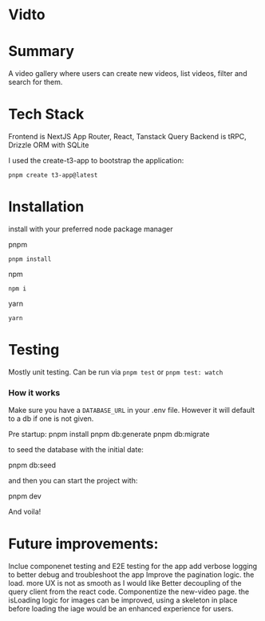 # Vidto

# Summary
A video gallery where users can create new videos, list videos, filter and search for them.


# Tech Stack
Frontend is NextJS App Router, React, Tanstack Query
Backend is tRPC, Drizzle ORM with SQLite

I used the create-t3-app to bootstrap the application:
```
pnpm create t3-app@latest
```

# Installation
install with your preferred node package manager

pnpm
```
pnpm install
```
npm
```
npm i
```
yarn
```
yarn 
```


# Testing
Mostly unit testing. Can be run via `pnpm test` or `pnpm test: watch`

### How it works

Make sure you have a `DATABASE_URL` in your .env file. However  it will default to a db if one is not given.

Pre startup:
pnpm install
pnpm db:generate
pnpm db:migrate

to seed the database with the initial date:

pnpm db:seed

and then you can start the project with:

pnpm dev


And voila!


# Future improvements:
Inclue componenet testing and E2E testing for the app
add verbose logging to better debug and troubleshoot the app
Improve the pagination logic. the load. more UX is not as smooth as I would like
Better decoupling of the query client from the react code.
Componentize the new-video page.
the isLoading logic for images can be improved, using a skeleton in place before loading the iage would be an enhanced experience for users.